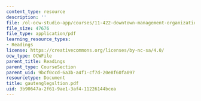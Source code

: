 ```yaml
---
content_type: resource
description: ''
file: /ol-ocw-studio-app/courses/11-422-downtown-management-organizations-fall-2006/3b90647a2f619ae13af411226144bcea_gautenglegsltion.pdf
file_size: 47676
file_type: application/pdf
learning_resource_types:
- Readings
license: https://creativecommons.org/licenses/by-nc-sa/4.0/
ocw_type: OCWFile
parent_title: Readings
parent_type: CourseSection
parent_uid: 9bcf0ccd-6a3b-a4f1-cf7d-20e8f60fa097
resourcetype: Document
title: gautenglegsltion.pdf
uid: 3b90647a-2f61-9ae1-3af4-11226144bcea
---
```

